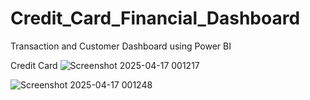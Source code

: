 # Credit_Card_Financial_Dashboard
Transaction and Customer Dashboard using Power BI

Credit Card ![Screenshot 2025-04-17 001217](https://github.com/user-attachments/assets/c47e1cc8-e324-4d04-b905-3bf6371712af)


![Screenshot 2025-04-17 001248](https://github.com/user-attachments/assets/4a6b53d8-62ff-4733-8f91-55e12ecf4f08)
